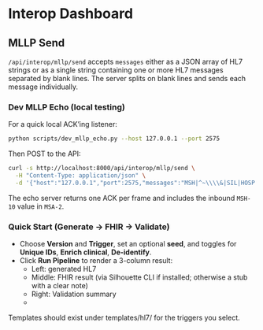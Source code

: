 # Interop Dashboard

## MLLP Send

`/api/interop/mllp/send` accepts `messages` either as a JSON array of HL7 strings or as a single string containing one or more HL7 messages separated by blank lines. The server splits on blank lines and sends each message individually.

### Dev MLLP Echo (local testing)

For a quick local ACK’ing listener:

```bash
python scripts/dev_mllp_echo.py --host 127.0.0.1 --port 2575
```

Then POST to the API:

```bash
curl -s http://localhost:8000/api/interop/mllp/send \
  -H "Content-Type: application/json" \
  -d '{"host":"127.0.0.1","port":2575,"messages":"MSH|^~\\\\&|SIL|HOSP|REC|HUB|202501010000||ADT^A01|X|P|2.4\\r\\nPID|1||12345^^^HOSP^MR||DOE^JOHN\\r\\n"}'
```

The echo server returns one ACK per frame and includes the inbound `MSH-10` value in `MSA-2`.

### Quick Start (Generate → FHIR → Validate)

- Choose **Version** and **Trigger**, set an optional **seed**, and toggles for **Unique IDs**, **Enrich clinical**, **De-identify**.
- Click **Run Pipeline** to render a 3-column result:
  - Left: generated HL7
  - Middle: FHIR result (via Silhouette CLI if installed; otherwise a stub with a clear note)
  - Right: Validation summary
  - 
Templates should exist under templates/hl7/<version> for the triggers you select.
